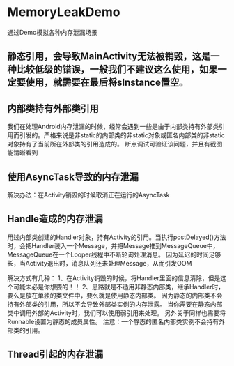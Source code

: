 # MemoryLeakDemo
通过Demo模拟各种内存泄漏场景

## 静态引用，会导致MainActivity无法被销毁，这是一种比较低级的错误，一般我们不建议这么使用，如果一定要使用，就需要在最后将sInstance置空。


## 内部类持有外部类引用
我们在处理Android内存泄漏的时候，经常会遇到一些是由于内部类持有外部类引用而引发的。严格来说是非static的内部类的非static对象或匿名内部类的非static对象持有了当前所在外部类的引用造成的。
断点调试可验证该问题，并且有截图能清晰看到

## 使用AsyncTask导致的内存泄漏
解决办法：在Activity销毁的时候取消正在运行的AsyncTask

## Handle造成的内存泄漏
用过内部类创建的Handler对象，持有Activity的引用。当执行postDelayed()方法时，会把Handler装入一个Message，并把Message推到MessageQueue中，MessageQueue在一个Looper线程中不断轮询处理消息。
因为延迟的时间足够长，当Activity退出时，消息队列还未处理Message，从而引发OOM

解决方式有几种：
1、在Activity销毁的时候，将Handler里面的信息清除，但是这个可能未必是你想要的！！
2、思路就是不适用非静态内部类，继承Handler时，要么是放在单独的类文件中，要么就是使用静态内部类。
因为静态的内部类不会持有外部类的引用，所以不会导致外部类实例的内存泄露。
当你需要在静态内部类中调用外部的Activity时，我们可以使用弱引用来处理。
另外关于同样也需要将Runnable设置为静态的成员属性。
注意：一个静态的匿名内部类实例不会持有外部类的引用。 

## Thread引起的内存泄漏




